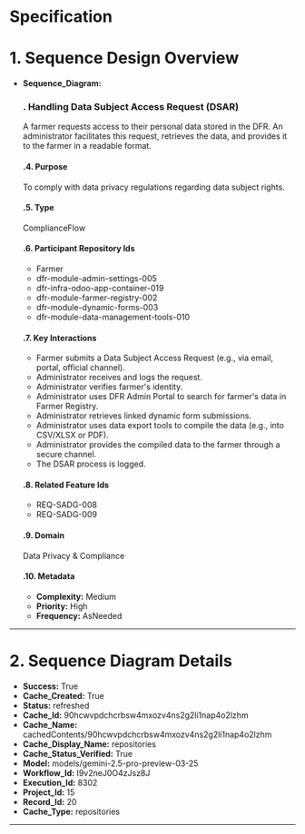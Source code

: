 # Specification

# 1. Sequence Design Overview

- **Sequence_Diagram:**
  ### . Handling Data Subject Access Request (DSAR)
  A farmer requests access to their personal data stored in the DFR. An administrator facilitates this request, retrieves the data, and provides it to the farmer in a readable format.

  #### .4. Purpose
  To comply with data privacy regulations regarding data subject rights.

  #### .5. Type
  ComplianceFlow

  #### .6. Participant Repository Ids
  
  - Farmer
  - dfr-module-admin-settings-005
  - dfr-infra-odoo-app-container-019
  - dfr-module-farmer-registry-002
  - dfr-module-dynamic-forms-003
  - dfr-module-data-management-tools-010
  
  #### .7. Key Interactions
  
  - Farmer submits a Data Subject Access Request (e.g., via email, portal, official channel).
  - Administrator receives and logs the request.
  - Administrator verifies farmer's identity.
  - Administrator uses DFR Admin Portal to search for farmer's data in Farmer Registry.
  - Administrator retrieves linked dynamic form submissions.
  - Administrator uses data export tools to compile the data (e.g., into CSV/XLSX or PDF).
  - Administrator provides the compiled data to the farmer through a secure channel.
  - The DSAR process is logged.
  
  #### .8. Related Feature Ids
  
  - REQ-SADG-008
  - REQ-SADG-009
  
  #### .9. Domain
  Data Privacy & Compliance

  #### .10. Metadata
  
  - **Complexity:** Medium
  - **Priority:** High
  - **Frequency:** AsNeeded
  


---

# 2. Sequence Diagram Details

- **Success:** True
- **Cache_Created:** True
- **Status:** refreshed
- **Cache_Id:** 90hcwvpdchcrbsw4mxozv4ns2g2li1nap4o2lzhm
- **Cache_Name:** cachedContents/90hcwvpdchcrbsw4mxozv4ns2g2li1nap4o2lzhm
- **Cache_Display_Name:** repositories
- **Cache_Status_Verified:** True
- **Model:** models/gemini-2.5-pro-preview-03-25
- **Workflow_Id:** I9v2neJ0O4zJsz8J
- **Execution_Id:** 8302
- **Project_Id:** 15
- **Record_Id:** 20
- **Cache_Type:** repositories


---

